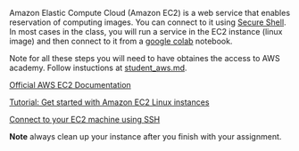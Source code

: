 Amazon Elastic Compute Cloud (Amazon EC2) is a web service that enables reservation of computing images. You can connect to it using [Secure Shell](https://www.clickittech.com/aws/connect-ec2-instance-using-ssh/). In most cases in the class, you will run a service in the EC2 instance (linux image) and then connect to it from a [google colab](../colab) notebook.

Note for all these steps you will need to have obtaines the access to AWS academy. Follow instuctions at [student_aws.md](student_aws.md).

[Official AWS EC2 Documentation](https://docs.aws.amazon.com/ec2/index.html)

[Tutorial: Get started with Amazon EC2 Linux instances](https://docs.aws.amazon.com/AWSEC2/latest/UserGuide/EC2_GetStarted.html)

[Connect to your EC2 machine using SSH](https://www.clickittech.com/aws/connect-ec2-instance-using-ssh/)

**Note** always clean up your instance after you finish with your assignment.
